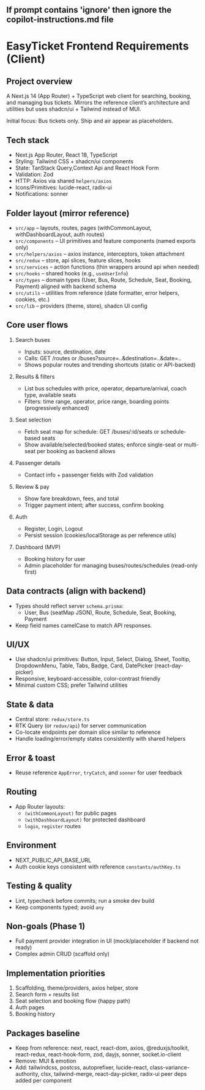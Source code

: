 ## If prompt contains 'ignore' then ignore the copilot-instructions.md file

# EasyTicket Frontend Requirements (Client)

## Project overview

A Next.js 14 (App Router) + TypeScript web client for searching, booking, and managing bus tickets. Mirrors the reference client’s architecture and utilities but uses shadcn/ui + Tailwind instead of MUI.

Initial focus: Bus tickets only. Ship and air appear as placeholders.

## Tech stack

-   Next.js App Router, React 18, TypeScript
-   Styling: Tailwind CSS + shadcn/ui components
-   State: TanStack Query,Context Api and React Hook Form
-   Validation: Zod
-   HTTP: Axios via shared `helpers/axios`
-   Icons/Primitives: lucide-react, radix-ui
-   Notifications: sonner

## Folder layout (mirror reference)

-   `src/app` – layouts, routes, pages (withCommonLayout, withDashboardLayout, auth routes)
-   `src/components` – UI primitives and feature components (named exports only)
-   `src/helpers/axios` – axios instance, interceptors, token attachment
-   `src/redux` – store, api slices, feature slices, hooks
-   `src/services` – action functions (thin wrappers around api when needed)
-   `src/hooks` – shared hooks (e.g., `useUserInfo`)
-   `src/types` – domain types (User, Bus, Route, Schedule, Seat, Booking, Payment) aligned with backend schema
-   `src/utils` – utilities from reference (date formatter, error helpers, cookies, etc.)
-   `src/lib` – providers (theme, store), shadcn UI config

## Core user flows

1. Search buses

    - Inputs: source, destination, date
    - Calls: GET /routes or /buses?source=..&destination=..&date=..
    - Shows popular routes and trending shortcuts (static or API-backed)

2. Results & filters

    - List bus schedules with price, operator, departure/arrival, coach type, available seats
    - Filters: time range, operator, price range, boarding points (progressively enhanced)

3. Seat selection

    - Fetch seat map for schedule: GET /buses/:id/seats or schedule-based seats
    - Show available/selected/booked states; enforce single-seat or multi-seat per booking as backend allows

4. Passenger details

    - Contact info + passenger fields with Zod validation

5. Review & pay

    - Show fare breakdown, fees, and total
    - Trigger payment intent; after success, confirm booking

6. Auth

    - Register, Login, Logout
    - Persist session (cookies/localStorage as per reference utils)

7. Dashboard (MVP)
    - Booking history for user
    - Admin placeholder for managing buses/routes/schedules (read-only first)

## Data contracts (align with backend)

-   Types should reflect server `schema.prisma`:
    -   User, Bus (seatMap JSON), Route, Schedule, Seat, Booking, Payment
-   Keep field names camelCase to match API responses.

## UI/UX

-   Use shadcn/ui primitives: Button, Input, Select, Dialog, Sheet, Tooltip, DropdownMenu, Table, Tabs, Badge, Card, DatePicker (react-day-picker)
-   Responsive, keyboard-accessible, color-contrast friendly
-   Minimal custom CSS; prefer Tailwind utilities

## State & data

-   Central store: `redux/store.ts`
-   RTK Query (or `redux/api`) for server communication
-   Co-locate endpoints per domain slice similar to reference
-   Handle loading/error/empty states consistently with shared helpers

## Error & toast

-   Reuse reference `AppError`, `tryCatch`, and `sonner` for user feedback

## Routing

-   App Router layouts:
    -   `(withCommonLayout)` for public pages
    -   `(withDashboardLayout)` for protected dashboard
    -   `login`, `register` routes

## Environment

-   NEXT_PUBLIC_API_BASE_URL
-   Auth cookie keys consistent with reference `constants/authKey.ts`

## Testing & quality

-   Lint, typecheck before commits; run a smoke dev build
-   Keep components typed; avoid `any`

## Non-goals (Phase 1)

-   Full payment provider integration in UI (mock/placeholder if backend not ready)
-   Complex admin CRUD (scaffold only)

## Implementation priorities

1. Scaffolding, theme/providers, axios helper, store
2. Search form + results list
3. Seat selection and booking flow (happy path)
4. Auth pages
5. Booking history

## Packages baseline

-   Keep from reference: next, react, react-dom, axios, @reduxjs/toolkit, react-redux, react-hook-form, zod, dayjs, sonner, socket.io-client
-   Remove: MUI & emotion
-   Add: tailwindcss, postcss, autoprefixer, lucide-react, class-variance-authority, clsx, tailwind-merge, react-day-picker, radix-ui peer deps added per component

